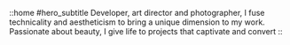 ::home
#hero_subtitle
Developer, art director and photographer, I fuse technicality and aestheticism to bring a unique dimension to my work. Passionate about beauty, I give life to projects that captivate and convert
::

